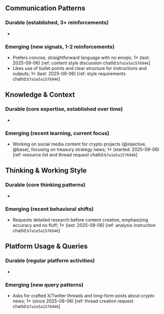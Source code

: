 ## Communication Patterns
### Durable (established, 3+ reinforcements)
-  

### Emerging (new signals, 1-2 reinforcements)
- Prefers concise, straightforward language with no emojis; 1× (last: 2025-09-06) [ref: content style discussion chatId:`b7a1e5a1576946`]
- Likes use of bullet points and clear structure for instructions and outputs; 1× (last: 2025-09-06) [ref: style requirements chatId:`b7a1e5a1576946`]

## Knowledge & Context
### Durable (core expertise, established over time)
-  

### Emerging (recent learning, current focus)
- Working on social media content for crypto projects (@injective, @base), focusing on treasury strategy news; 1× (started: 2025-09-06) [ref: resource list and thread request chatId:`b7a1e5a1576946`]

## Thinking & Working Style
### Durable (core thinking patterns)
-  

### Emerging (recent behavioral shifts)
- Requests detailed research before content creation, emphasizing accuracy and no fluff; 1× (last: 2025-09-06) [ref: analysis instruction chatId:`b7a1e5a1576946`]

## Platform Usage & Queries
### Durable (regular platform activities)
-  

### Emerging (new query patterns)
- Asks for crafted X/Twitter threads and long-form posts about crypto news; 1× (since 2025-09-06) [ref: thread creation request chatId:`b7a1e5a1576946`]